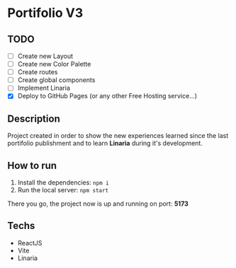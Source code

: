# Portifolio V3

## TODO

- [ ] Create new Layout
- [ ] Create new Color Palette
- [ ] Create routes
- [ ] Create global components
- [ ] Implement Linaria
- [X] Deploy to GitHub Pages (or any other Free Hosting service...)

## Description

Project created in order to show the new experiences learned since the last portifolio publishment and to learn **Linaria** during it's development.

## How to run

1. Install the dependencies: `npm i`
2. Run the local server: `npm start`

There you go, the project now is up and running on port: **5173**

## Techs

- ReactJS
- Vite
- Linaria